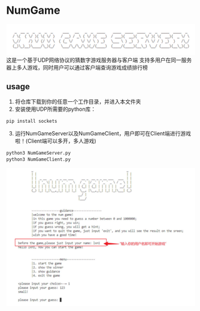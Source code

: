# NumGame
![logo](image\numgamelogo.jpg)
这是一个基于UDP网络协议的猜数字游戏服务器与客户端
支持多用户在同一服务器上多人游戏，同时用户可以通过客户端查询游戏成绩排行榜

## usage
1. 将仓库下载到你的任意一个工作目录，并进入本文件夹
2. 安装使用UDP所需要的python库：
```sh
pip install sockets
```
3. 运行NumGameServer以及NumGameClient，用户即可在Client端进行游戏啦！(Client端可以多开，多人游戏)
```sh
python3 NumGameServer.py
python3 NumGameClient.py
```
![Client](image\Client.jpg)